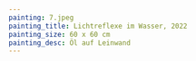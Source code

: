 ```yaml
---
painting: 7.jpeg
painting_title: Lichtreflexe im Wasser, 2022
painting_size: 60 x 60 cm
painting_desc: Öl auf Leinwand
---
```

